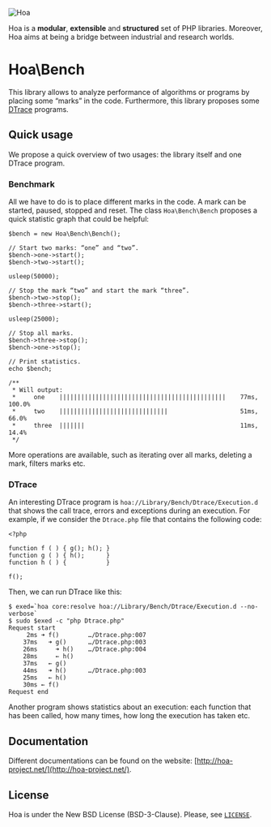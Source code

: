 ![Hoa](http://static.hoa-project.net/Image/Hoa_small.png)

Hoa is a **modular**, **extensible** and **structured** set of PHP libraries.
Moreover, Hoa aims at being a bridge between industrial and research worlds.

# Hoa\Bench

This library allows to analyze performance of algorithms or programs by placing
some “marks” in the code. Furthermore, this library proposes some
[DTrace](http://opensolaris.org/os/community/dtrace/) programs.

## Quick usage

We propose a quick overview of two usages: the library itself and one DTrace
program.

### Benchmark

All we have to do is to place different marks in the code. A mark can be
started, paused, stopped and reset. The class `Hoa\Bench\Bench` proposes a quick
statistic graph that could be helpful:

    $bench = new Hoa\Bench\Bench();

    // Start two marks: “one” and “two”.
    $bench->one->start();
    $bench->two->start();

    usleep(50000);

    // Stop the mark “two” and start the mark “three”.
    $bench->two->stop();
    $bench->three->start();

    usleep(25000);

    // Stop all marks.
    $bench->three->stop();
    $bench->one->stop();

    // Print statistics.
    echo $bench;

    /**
     * Will output:
     *     one    ||||||||||||||||||||||||||||||||||||||||||||||    77ms, 100.0%
     *     two    ||||||||||||||||||||||||||||||                    51ms,  66.0%
     *     three  |||||||                                           11ms,  14.4%
     */

More operations are available, such as iterating over all marks, deleting a
mark, filters marks etc.

### DTrace

An interesting DTrace program is `hoa://Library/Bench/Dtrace/Execution.d` that
shows the call trace, errors and exceptions during an execution. For example, if
we consider the `Dtrace.php` file that contains the following code:

    <?php

    function f ( ) { g(); h(); }
    function g ( ) { h();      }
    function h ( ) {           }

    f();

Then, we can run DTrace like this:

    $ exed=`hoa core:resolve hoa://Library/Bench/Dtrace/Execution.d --no-verbose`
    $ sudo $exed -c "php Dtrace.php"
    Request start
         2ms ➜ f()        …/Dtrace.php:007
        37ms   ➜ g()      …/Dtrace.php:003
        26ms     ➜ h()    …/Dtrace.php:004
        28ms     ← h()
        37ms   ← g()
        44ms   ➜ h()      …/Dtrace.php:003
        25ms   ← h()
        30ms ← f()
    Request end

Another program shows statistics about an execution: each function that has been
called, how many times, how long the execution has taken etc.

## Documentation

Different documentations can be found on the website:
[http://hoa-project.net/](http://hoa-project.net/).

## License

Hoa is under the New BSD License (BSD-3-Clause). Please, see
[`LICENSE`](http://hoa-project.net/LICENSE).
